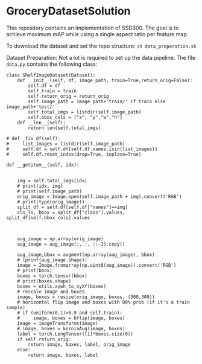 # GroceryDatasetSolution
This repository contains an implementation of SSD300.
The goal is to achieve maximum mAP while using a single aspect ratio per feature map. 

To download the dataset and set the repo structure: `sh data_preperation.sh`
 


Dataset Preparation: Not a lot is required to set up the data pipeline. The file `data.py` contains the following class:



```
class ShelfImageDataset(Dataset):
    def __init__(self, df, image_path, train=True,return_orig=False):
        self.df = df
        self.train = train
        self.return_orig = return_orig
        self.image_path = image_path+'train/' if train else image_path+'test/'
        self.total_imgs = listdir(self.image_path)
        self.bbox_cols = ["x", "y","w","h"]
    def __len__(self):
        return len(self.total_imgs)
```
    # def _fix_df(self):
    #     list_images = listdir(self.image_path)
    #     self.df = self.df[self.df.names.isin(list_images)]
    #     self.df.reset_index(drop=True, inplace=True)
        
    def __getitem__(self, idx):

        
        img = self.total_imgs[idx]
        # print(idx, img)
        # print(self.image_path)
        orig_image = Image.open(self.image_path + img).convert('RGB')
        # print(type(orig_image))
        split_df = self.df[self.df["names"]==img]
        cls_ls, bbox = split_df["class"].values, split_df[self.bbox_cols].values
        


        aug_image = np.array(orig_image)
        aug_image = aug_image[:, :, ::-1].copy()

        aug_image,bbox = augment(np.array(aug_image), bbox)
        # (print(aug_image.shape))
        image = Image.fromarray(np.uint8(aug_image)).convert('RGB')
        # print(bbox)
        boxes = torch.tensor(bbox)
        # print(boxes.shape)
        boxes = utils.xywh_to_xyXY(boxes)
        # rescale image and boxes
        image, boxes = resize(orig_image, boxes, (300,300))
        # horizontal flip image and boxes with 80% prob (if it's a train sample)
        # if (uniform(0,1)>0.9 and self.train):
        #     image, boxes = hflip(image, boxes)
        image = imageTransforms(image)
        # image, boxes = korniaAug(image, boxes)
        label = torch.LongTensor([1]*boxes.size(0))
        if self.return_orig:
            return image, boxes, label, orig_image
        else:
            return image, boxes, label
